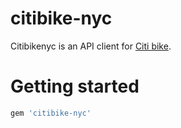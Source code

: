# citibike-nyc

Citibikenyc is an API client for [Citi bike](http://www.citibikenyc.com).

# Getting started

```ruby
gem 'citibike-nyc'
```

